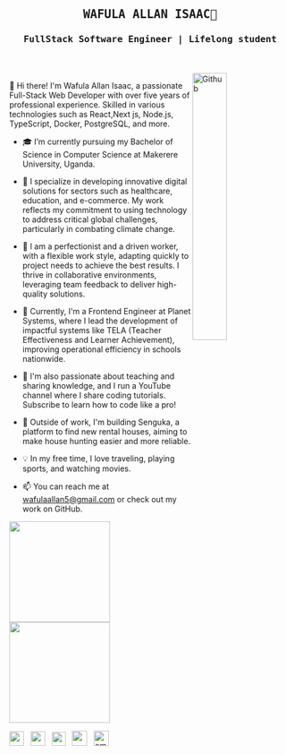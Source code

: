 <h2 align='center'><samp><strong>WAFULA ALLAN ISAAC</strong>👋</samp></h2> 
<h3 align='center'> <samp>FullStack Software Engineer | Lifelong student</samp></h3>
<br><br>

<img width="35%" align="right" alt="Github" src="https://user-images.githubusercontent.com/48678280/88862734-4903af80-d201-11ea-968b-9c939d88a37c.gif" />


👋 Hi there! I'm Wafula Allan Isaac, a passionate Full-Stack Web Developer with over five years of professional experience. Skilled in various technologies such as React,Next js, Node.js, TypeScript, Docker, PostgreSQL, and more.

- 🎓 I’m currently pursuing my Bachelor of Science in Computer Science at Makerere University, Uganda.

- 🔭 I specialize in developing innovative digital solutions for sectors such as healthcare, education, and e-commerce. My work reflects my commitment to using technology to address critical global challenges, particularly in combating climate change.

- 🚀 I am a perfectionist and a driven worker, with a flexible work style, adapting quickly to project needs to achieve the best results. I thrive in collaborative environments, leveraging team feedback to deliver high-quality solutions.

- 💼 Currently, I'm a Frontend Engineer at Planet Systems, where I lead the development of impactful systems like TELA (Teacher Effectiveness and Learner Achievement), improving operational efficiency in schools nationwide.

- 🌱 I'm also passionate about teaching and sharing knowledge, and I run a YouTube channel where I share coding tutorials. Subscribe to learn how to code like a pro!

- 👯 Outside of work, I'm building Senguka, a platform to find new rental houses, aiming to make house hunting easier and more reliable.

- 💡 In my free time, I love traveling, playing sports, and watching movies.

- 📫 You can reach me at wafulaallan5@gmail.com or check out my work on GitHub.

 <div>
  <a href="https://github.com/engWafula">
  <img height="180em"  src="https://github-readme-stats.vercel.app/api?username=engWafula&show_icons=true&theme=dracula&include_all_commits=true&count_private=true"/>
  <img height="180em"  src="https://github-readme-stats.vercel.app/api/top-langs/?username=engWafula&layout=compact&langs_count=7&theme=dracula"/>
</div>
  
<p align='left'>
 <a href="https://www.youtube.com/channel/UCW4c-96p6zaUv0KUe9KrJsQ"><img height="26" src="https://img.shields.io/badge/youtube-%230077B5.svg?&style=for-the-badge&logo=youtube&logoColor=red"></a>&nbsp;&nbsp;
<a href="https://www.linkedin.com/in/wafula-allan-8a5490204/"><img height="26" src="https://img.shields.io/badge/linkedin-%230077B5.svg?&style=for-the-badge&logo=linkedin&logoColor=white"></a>&nbsp;&nbsp;
<a href="https://twitter.com/WafulaAllanIsa1"><img height="25" src="https://img.shields.io/badge/twitter-%231DA1F2.svg?&style=for-the-badge&logo=twitter&logoColor=white"></a>&nbsp;&nbsp;
<a href="https://wafula--allan-isaac.web.app/"><img height="27" src="https://img.shields.io/badge/portfolio-%2312100E.svg?&style=for-the-badge&logo=superuser&logoColor=white" alt=""></a>&nbsp;&nbsp;
<a href="mailto:wafulaallan5@gmail.com"><img height="27" src="https://img.shields.io/badge/Email-%230077B5.svg?&style=for-the-badge&logo=gmail" alt="email address"></a>
</p>
